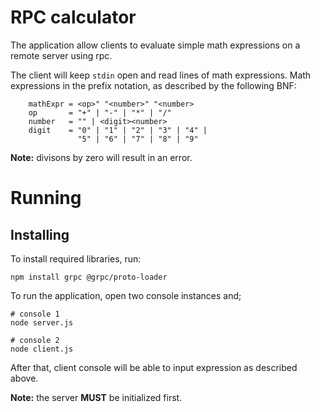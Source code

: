 # RPC calculator

The application allow clients to evaluate simple math expressions on a remote server using rpc.

The client will keep `stdin` open and read lines of math expressions.
Math expressions in the prefix notation, as described by the following BNF:
```
    mathExpr = <op>" "<number>" "<number>
    op       = "+" | "-" | "*" | "/"
    number   = "" | <digit><number>
    digit    = "0" | "1" | "2" | "3" | "4" |
               "5" | "6" | "7" | "8" | "9"
```

**Note:** divisons by zero will result in an error.

# Running

## Installing
To install required libraries, run:
```shell
npm install grpc @grpc/proto-loader
```

To run the application, open two console instances and;
```shell
# console 1
node server.js
```
```shell
# console 2
node client.js
```

After that, client console will be able to input expression as described above.

**Note:** the server **MUST** be initialized first.
